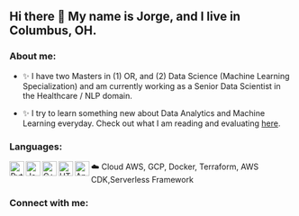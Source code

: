 ## Hi there 👋 My name is Jorge, and I live in Columbus, OH.

### About me:

* :sparkles: I have two Masters in (1) OR, and (2) Data Science (Machine Learning Specialization) and am currently working as a Senior Data Scientist in the Healthcare / NLP domain.

-  :sparkles: I try to learn something new about Data Analytics and Machine Learning everyday. Check out what I am reading and evaluating [here](https://github.com/ngupta23/Data-Science-Knowlege-Base).


### Languages:

<img align="left" alt="Python" width="26px" src="https://cdn.jsdelivr.net/npm/simple-icons@3.6.1/icons/python.svg" />
<img align="left" alt="Java" width="26px" src="https://cdn.jsdelivr.net/npm/simple-icons@3.6.1/icons/java.svg" />
<img align="left" alt="C++" width="26px" src="https://cdn.jsdelivr.net/npm/simple-icons@3.6.1/icons/cplusplus.svg" />
<img align="left" alt="HTML5" width="26px" src="https://cdn.jsdelivr.net/npm/simple-icons@3.6.1/icons/html5.svg" />
<img align="left" alt="Anaconda" width="26px" src="https://cdn.jsdelivr.net/npm/simple-icons@3.6.1/icons/anaconda.svg" />

☁️ Cloud
AWS, GCP, Docker, Terraform, AWS CDK,Serverless Framework

### Connect with me:

[GitHub]: https://github.com/jorgeutd
[linkedin]: https://www.linkedin.com/in/jorge-lopez-grisman-b1197953/

